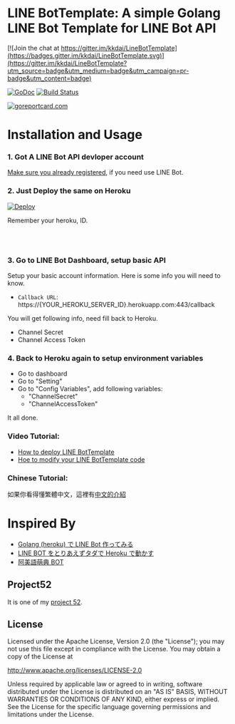 LINE BotTemplate: A simple Golang LINE Bot Template for LINE Bot API
==============

[![Join the chat at https://gitter.im/kkdai/LineBotTemplate](https://badges.gitter.im/kkdai/LineBotTemplate.svg)](https://gitter.im/kkdai/LineBotTemplate?utm_source=badge&utm_medium=badge&utm_campaign=pr-badge&utm_content=badge)

 [![GoDoc](https://godoc.org/github.com/kkdai/LineBotTemplate.svg?status.svg)](https://godoc.org/github.com/kkdai/LineBotTemplate)  [![Build Status](https://travis-ci.org/kkdai/LineBotTemplate.svg?branch=master)](https://travis-ci.org/kkdai/LineBotTemplate.svg)

[![goreportcard.com](https://goreportcard.com/badge/github.com/kkdai/LineBotTemplate)](https://goreportcard.com/report/github.com/kkdai/LineBotTemplate)


Installation and Usage
=============

### 1. Got A LINE Bot API devloper account

[Make sure you already registered](https://business.line.me/zh-hant/services/bot), if you need use LINE Bot.

### 2. Just Deploy the same on Heroku

[![Deploy](https://www.herokucdn.com/deploy/button.svg)](https://heroku.com/deploy)

Remember your heroku, ID.

<br><br>

### 3. Go to LINE Bot Dashboard, setup basic API

Setup your basic account information. Here is some info you will need to know.

- `Callback URL`: https://{YOUR_HEROKU_SERVER_ID}.herokuapp.com:443/callback

You will get following info, need fill back to Heroku.

- Channel Secret
- Channel Access Token

### 4. Back to Heroku again to setup environment variables

- Go to dashboard
- Go to "Setting"
- Go to "Config Variables", add following variables:
	- "ChannelSecret"
	- "ChannelAccessToken"

It all done.	


### Video Tutorial:

- [How to deploy LINE BotTemplate](https://www.youtube.com/watch?v=xpP51Kwuy2U)
- [Hoe to modify your LINE BotTemplate code](https://www.youtube.com/watch?v=ckij73sIRik)


### Chinese Tutorial:

如果你看得懂繁體中文，這裡有[中文的介紹](http://www.evanlin.com/create-your-line-bot-golang/) 

Inspired By
=============

- [Golang (heroku) で LINE Bot 作ってみる](http://qiita.com/dongri/items/ba150f04a98e96b160e7)
- [LINE BOT をとりあえずタダで Heroku で動かす](http://qiita.com/yuya_takeyama/items/0660a59d13e2cd0b2516)
- [阿美語萌典 BOT](https://github.com/miaoski/amis-linebot)

Project52
---------------

It is one of my [project 52](https://github.com/kkdai/project52).


License
---------------

Licensed under the Apache License, Version 2.0 (the "License");
you may not use this file except in compliance with the License.
You may obtain a copy of the License at

http://www.apache.org/licenses/LICENSE-2.0

Unless required by applicable law or agreed to in writing, software
distributed under the License is distributed on an "AS IS" BASIS,
WITHOUT WARRANTIES OR CONDITIONS OF ANY KIND, either express or implied.
See the License for the specific language governing permissions and
limitations under the License.

